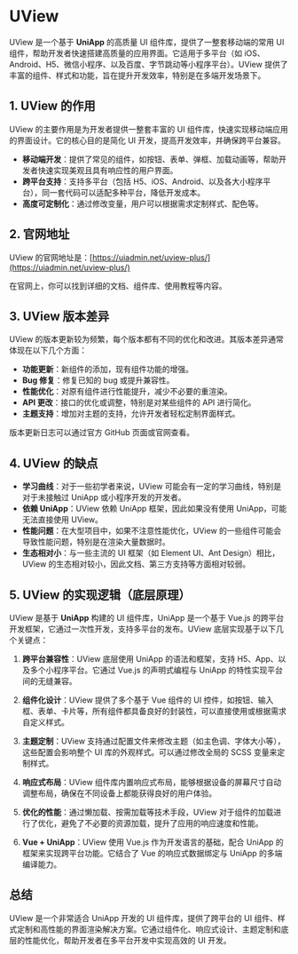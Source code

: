 # UView

UView 是一个基于 **UniApp** 的高质量 UI 组件库，提供了一整套移动端的常用 UI 组件，帮助开发者快速搭建高质量的应用界面。它适用于多平台（如 iOS、Android、H5、微信小程序、以及百度、字节跳动等小程序平台）。UView 提供了丰富的组件、样式和功能，旨在提升开发效率，特别是在多端开发场景下。

## 1. **UView 的作用**

UView 的主要作用是为开发者提供一整套丰富的 UI 组件库，快速实现移动端应用的界面设计。它的核心目的是简化 UI 开发，提高开发效率，并确保跨平台兼容。

- **移动端开发**：提供了常见的组件，如按钮、表单、弹框、加载动画等，帮助开发者快速实现美观且具有响应性的用户界面。
- **跨平台支持**：支持多平台（包括 H5、iOS、Android、以及各大小程序平台），同一套代码可以适配多种平台，降低开发成本。
- **高度可定制化**：通过修改变量，用户可以根据需求定制样式、配色等。

## 2. **官网地址**

UView 的官网地址是：[https://uiadmin.net/uview-plus/](https://uiadmin.net/uview-plus/)

在官网上，你可以找到详细的文档、组件库、使用教程等内容。

## 3. **UView 版本差异**

UView 的版本更新较为频繁，每个版本都有不同的优化和改进。其版本差异通常体现在以下几个方面：

- **功能更新**：新组件的添加，现有组件功能的增强。
- **Bug 修复**：修复已知的 bug 或提升兼容性。
- **性能优化**：对原有组件进行性能提升，减少不必要的重渲染。
- **API 更改**：接口的优化或调整，特别是对某些组件的 API 进行简化。
- **主题支持**：增加对主题的支持，允许开发者轻松定制界面样式。

版本更新日志可以通过官方 GitHub 页面或官网查看。

## 4. **UView 的缺点**

- **学习曲线**：对于一些初学者来说，UView 可能会有一定的学习曲线，特别是对于未接触过 UniApp 或小程序开发的开发者。
- **依赖 UniApp**：UView 依赖 UniApp 框架，因此如果没有使用 UniApp，可能无法直接使用 UView。
- **性能问题**：在大型项目中，如果不注意性能优化，UView 的一些组件可能会导致性能问题，特别是在渲染大量数据时。
- **生态相对小**：与一些主流的 UI 框架（如 Element UI、Ant Design）相比，UView 的生态相对较小，因此文档、第三方支持等方面相对较弱。

## 5. **UView 的实现逻辑（底层原理）**

UView 是基于 **UniApp** 构建的 UI 组件库，UniApp 是一个基于 Vue.js 的跨平台开发框架，它通过一次性开发，支持多平台的发布。UView 底层实现基于以下几个关键点：

1. **跨平台兼容性**：UView 底层使用 UniApp 的语法和框架，支持 H5、App、以及多个小程序平台。它通过 Vue.js 的声明式编程与 UniApp 的特性实现平台间的无缝兼容。
2. **组件化设计**：UView 提供了多个基于 Vue 组件的 UI 控件，如按钮、输入框、表单、卡片等，所有组件都具备良好的封装性，可以直接使用或根据需求自定义样式。

3. **主题定制**：UView 支持通过配置文件来修改主题（如主色调、字体大小等），这些配置会影响整个 UI 库的外观样式。可以通过修改全局的 SCSS 变量来定制样式。

4. **响应式布局**：UView 组件库内置响应式布局，能够根据设备的屏幕尺寸自动调整布局，确保在不同设备上都能获得良好的用户体验。

5. **优化的性能**：通过懒加载、按需加载等技术手段，UView 对于组件的加载进行了优化，避免了不必要的资源加载，提升了应用的响应速度和性能。

6. **Vue + UniApp**：UView 使用 Vue.js 作为开发语言的基础，配合 UniApp 的框架来实现跨平台功能。它结合了 Vue 的响应式数据绑定与 UniApp 的多端编译能力。

## 总结

UView 是一个非常适合 UniApp 开发的 UI 组件库，提供了跨平台的 UI 组件、样式定制和高性能的界面渲染解决方案。它通过组件化、响应式设计、主题定制和底层的性能优化，帮助开发者在多平台开发中实现高效的 UI 开发。
